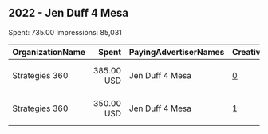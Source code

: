 ## 2022 - Jen Duff 4 Mesa 
Spent: 735.00
Impressions: 85,031

|OrganizationName|Spent|PayingAdvertiserNames|CreativeUrls|Impressions|Genders|AgeBrackets|CountryCodes|BillingAddresses|CandidateBallotInformation|
|:---|---:|:---|:---|---:|:---|:---|:---|:---|:---|
|Strategies 360|385.00 USD|Jen Duff 4 Mesa|[0](https://www.snap.com/political-ads/asset/e299751efac95a9b5e9c20cabca1e10eb03d223a6b048e3f1112cc57afece892?mediaType=mp4)|56,853||18+|united states|"1505 Westlake Ave N Suite 1000,Seattle,98109,US"|Jenn Duff|
|Strategies 360|350.00 USD|Jen Duff 4 Mesa|[1](https://www.snap.com/political-ads/asset/f901558fca09bfe1bbd08e8af8702ce50846f8f348374819be7015530ac6b60d?mediaType=mp4)|28,178||18+|united states|"1505 Westlake Ave N Suite 1000,Seattle,98109,US"|Jenn Duff|

